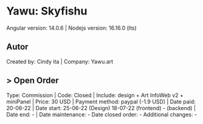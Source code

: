 # Yawu: Skyfishu

Angular version: 14.0.6 | 
Nodejs version: 16.16.0 (lts)

## Autor

Created by: Cindy ita | 
Company: Yawu.art

## > Open Order

Type: Commission | 
Code: Closed | 
Include: design + Art InfoWeb v2 + miniPanel | 
Price: 30 USD | 
Payment method: paypal (-1.9 USD) | 
Date paid: 20-06-22 | 
Date start: 25-06-22 (Design) 18-07-22 (frontend) - (backend) | 
Date end: - | 
Date maintenance: - 
Date closed order: - 
Additional changes: -



